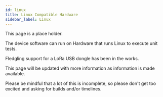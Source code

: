 ```yaml
---
id: linux
title: Linux Compatible Hardware
sidebar_label: Linux
---
```


This page is a place holder.

The device software can run on Hardware that runs Linux to execute unit tests.

Fledgling support for a LoRa USB dongle has been in the works.

This page will be updated with more information as information is made available.

Please be mindful that a lot of this is incomplete, so please don't get too excited and asking for builds and/or timelines.
